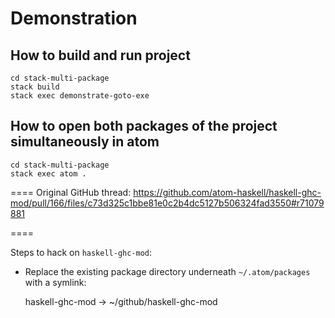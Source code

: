 Demonstration
=============

## How to build and run project

    cd stack-multi-package
    stack build
    stack exec demonstrate-goto-exe

## How to open both packages of the project simultaneously in atom

    cd stack-multi-package
    stack exec atom .

====
Original GitHub thread:
https://github.com/atom-haskell/haskell-ghc-mod/pull/166/files/c73d325c1bbe81e0c2b4dc5127b506324fad3550#r71079881

====

Steps to hack on `haskell-ghc-mod`:

* Replace the existing package directory underneath `~/.atom/packages` with a symlink:

    haskell-ghc-mod -> ~/github/haskell-ghc-mod
